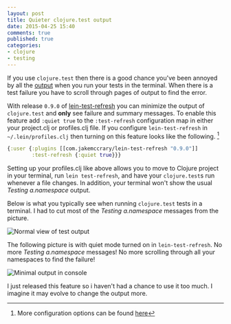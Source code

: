 ```yaml
---
layout: post
title: Quieter clojure.test output
date: 2015-04-25 15:40
comments: true
published: true
categories:
- clojure
- testing
---
```


If you use `clojure.test` then there is a good chance you've been
annoyed by all the
[output](https://github.com/jakemcc/lein-test-refresh/issues/33) when
you run your tests in the terminal. When there is a test failure you
have to scroll through pages of output to find the error.

With release `0.9.0` of
[lein-test-refresh](https://github.com/jakemcc/lein-test-refresh) you
can minimize the output of `clojure.test` and **only** see failure and
summary messages. To enable this feature add `:quiet true` to the
`:test-refresh` configuration map in either your project.clj or
profiles.clj file. If you configure `lein-test-refresh` in
`~/.lein/profiles.clj` then turning on this feature looks like the
following. [^1]

[^1]: More configuration options can be found [here](https://github.com/jakemcc/lein-test-refresh/blob/master/sample.project.clj#L5-L24)

``` clojure
{:user {:plugins [[com.jakemccrary/lein-test-refresh "0.9.0"]]
        :test-refresh {:quiet true}}}
```

Setting up your profiles.clj like above allows you to move to Clojure
project in your terminal, run `lein test-refresh`, and have your
`clojure.test`s run whenever a file changes. In addition, your
terminal won't show the usual _Testing a.namespace_ output.

Below is what you typically see when running `clojure.test` tests in a
terminal. I had to cut most of the _Testing a.namespace_ messages from
the picture.

![Normal view of test output](/images/not-quiet-test-output.png)

The following picture is with quiet mode turned on in
`lein-test-refresh`. No more _Testing a.namespace_ messages! No more
scrolling through all your namespaces to find the failure!

![Minimal output in console](/images/minimal-test-output.png)

I just released this feature so i haven't had a chance to use it too
much. I imagine it may evolve to change the output more.
